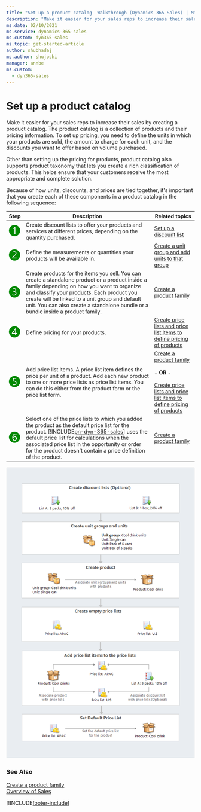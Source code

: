 ```yaml
---
title: "Set up a product catalog  Walkthrough (Dynamics 365 Sales) | MicrosoftDocs"
description: "Make it easier for your sales reps to increase their sales by creating a product catalog in Dynamics 365 Sales."
ms.date: 02/10/2021
ms.service: dynamics-365-sales
ms.custom: dyn365-sales
ms.topic: get-started-article
author: shubhadaj
ms.author: shujoshi
manager: annbe
ms.custom: 
  - dyn365-sales
---
```


# Set up a product catalog 

Make it easier for your sales reps to increase their sales by creating a product catalog. The product catalog is a collection of products and their pricing information. To set up pricing, you need to define the units in which your products are sold, the amount to charge for each unit, and the discounts you want to offer based on volume purchased.  

 Other than setting up the pricing for products, product catalog also supports product taxonomy that lets you create a rich classification of products. This helps ensure that your customers receive the most appropriate and complete solution.   

 Because of how units, discounts, and prices are tied together, it's important that you create each of these components in a product catalog in the following sequence:  


|                                 Step                                  |                                                                                                                                                                  Description                                                                                                                                                                   |                                                                                                                   Related topics                                                                                                                   |
|-----------------------------------------------------------------------|------------------------------------------------------------------------------------------------------------------------------------------------------------------------------------------------------------------------------------------------------------------------------------------------------------------------------------------------|----------------------------------------------------------------------------------------------------------------------------------------------------------------------------------------------------------------------------------------------------|
| ![Step 1](../sales-enterprise/media/walkthrough-green-1.png "Step 1") |                                                                                                              Create discount lists to offer your products and services at different prices, depending on the quantity purchased.                                                                                                               |                                                                                                 [Set up a discount list](set-up-discount-list.md)                                                                                                  |
| ![Step 2](../sales-enterprise/media/walkthrough-green-2.png "Step 2") |                                                                                                                                   Define the measurements or quantities your products will be available in.                                                                                                                                    |                                                                            [Create a unit group and add units to that group](create-unit-group-add-units-that-group.md)                                                                            |
| ![Step 3](../sales-enterprise/media/walkthrough-green-3.png "Step 3") |        Create products for the items you sell. You can create a standalone product or a product inside a family depending on how you want to organize and classify your products. Each product you create will be linked to a unit group and default unit. You can also create a standalone bundle or a bundle inside a product family.        |                                                                                      [Create a product family](../sales-enterprise/create-product-family.md)                                                                                       |
| ![Step 4](../sales-enterprise/media/walkthrough-green-4.png "Step 4") |                                                                                                                                                       Define pricing for your products.                                                                                                                                                        |                                                      [Create price lists and price list items to define pricing of products](create-price-lists-price-list-items-define-pricing-products.md)                                                       |
| ![Step 5](../sales-enterprise/media/walkthrough-green-5.png "Step 5") |                                                           Add price list items. A price list item defines the price per unit of a product. Add each new product to one or more price lists as price list items. You can do this either from the product form or the price list form.                                                           | [Create a product family](../sales-enterprise/create-product-family.md)<br /><br /> **- OR -**<br /><br /> [Create price lists and price list items to define pricing of products](create-price-lists-price-list-items-define-pricing-products.md) |
| ![Step 6](../sales-enterprise/media/walkthrough-green-6.png "Step 6") | Select one of the price lists to which you added the product as the default price list for the product. [!INCLUDE[pn-dyn-365-sales](../includes/pn-dyn-365-sales.md)] uses the default price list for calculations when the associated price list in the opportunity or order for the product doesn't contain a price definition of the product. |                                                                                      [Create a product family](../sales-enterprise/create-product-family.md)                                                                                       |

 ![Set up product catalog components in Dynamics 365 Sales](../sales-enterprise/media/v7-set-up-product-catalog.png "Set up product catalog components in Dynamics 365 Sales")

### See Also
 [Create a product family](../sales-enterprise/create-product-family.md)  
 [Overview of Sales](../sales-enterprise/user-guide.md)


[!INCLUDE[footer-include](../includes/footer-banner.md)]
